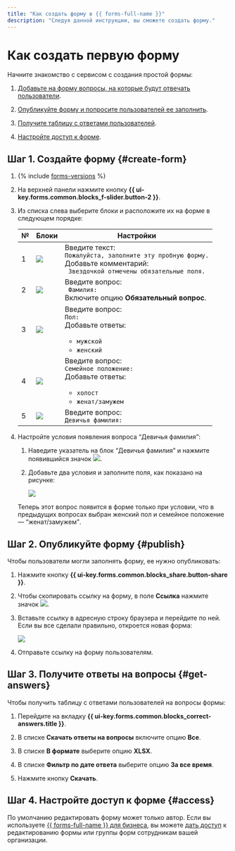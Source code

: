 ```yaml
---
title: "Как создать форму в {{ forms-full-name }}"
description: "Следуя данной инструкции, вы сможете создать форму." 
---
```


# Как создать первую форму

Начните знакомство с сервисом с создания простой формы:

1. [Добавьте на форму вопросы, на которые будут отвечать пользователи](#create-form).

1. [Опубликуйте форму и попросите пользователей ее заполнить](#publish).

1. [Получите таблицу с ответами пользователей](#get-answers).

1. [Настройте доступ к форме](#access).

## Шаг 1. Создайте форму {#create-form}

1. {% include [forms-versions](../_includes/forms/forms-versions.md) %}

1. На верхней панели нажмите кнопку **{{ ui-key.forms.common.blocks_f-slider.button-2 }}**.

1. Из списка слева выберите блоки и расположите их на форме в следующем порядке:
    
    № | Блоки | Настройки
    ----- | ----- | -----
    1 | ![](../_assets/forms/text-block.png) | Введите текст:<br/>`Пожалуйста, заполните эту пробную форму.`<br/>Добавьте комментарий:<br/>` Звездочкой отмечены обязательные поля.`
    2 | ![](../_assets/forms/short-text-block.png) | Введите вопрос:<br/>` Фамилия:`<br/>Включите опцию **Обязательный вопрос**.
    3 | ![](../_assets/forms/single-option-block.png) | Введите вопрос:<br/>`Пол:`<br/>Добавьте ответы:<ul><li>`мужской`<li>`женский`<ul/>
    4 | ![](../_assets/forms/drop-down-list-block.png) | Введите вопрос:<br/>`Семейное положение:`<br/>Добавьте ответы:<ul><li>`холост`<li>`женат/замужем`<ul/>
    5 | ![](../_assets/forms/short-text-block.png) | Введите вопрос:<br/>`Девичья фамилия:`
    
1. Настройте условия появления вопроса <q>Девичья фамилия</q>:

    1. Наведите указатель на блок <q>Девичья фамилия</q> и нажмите появившийся значок ![](../_assets/forms/conditions.png).

    1. Добавьте два условия и заполните поля, как показано на рисунке:
        
        ![](../_assets/forms/block-conditions-settings.png)

    Теперь этот вопрос появится в форме только при условии, что в предыдущих вопросах выбран женский пол и семейное положение — <q>женат/замужем</q>.


## Шаг 2. Опубликуйте форму {#publish}

Чтобы пользователи могли заполнять форму, ее нужно опубликовать:

1. Нажмите кнопку **{{ ui-key.forms.common.blocks_share.button-share }}**.

1. Чтобы скопировать ссылку на форму, в поле **Ссылка** нажмите значок ![](../_assets/forms/icon-copy.png).

1. Вставьте ссылку в адресную строку браузера и перейдите по ней. Если вы все сделали правильно, откроется новая форма:
    
    ![](../_assets/forms/form-example.png)

1. Отправьте ссылку на форму пользователям.


## Шаг 3. Получите ответы на вопросы {#get-answers}

Чтобы получить таблицу с ответами пользователей на вопросы формы:

1. Перейдите на вкладку **{{ ui-key.forms.common.blocks_correct-answers.title }}**.

1. В списке **Скачать ответы на вопросы** включите опцию **Все**.

1. В списке **В формате** выберите опцию **XLSX**.

1. В списке **Фильтр по дате ответа** выберите опцию **За все время**.

1. Нажмите кнопку **Скачать**.


## Шаг 4. Настройте доступ к форме {#access}

По умолчанию редактировать форму может только автор. Если вы используете [{{ forms-full-name }} для бизнеса](forms-for-org.md), вы можете [дать доступ](access.md) к редактированию формы или группы форм сотрудникам вашей организации. 
